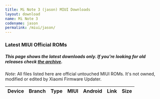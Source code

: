 ```yaml
---
title: Mi Note 3 (jason) MIUI Downloads
layout: download
name: Mi Note 3
codename: jason
permalink: /miui/jason/
---
```

### Latest MIUI Official ROMs
##### This page shows the latest downloads only. If you're looking for old releases check [the archive](/archive/miui/jason/).
*Note*: All files listed here are official untouched MIUI ROMs. It's not owned, modified or edited by Xiaomi Firmware Updater.

<div class="table-responsive-md" id="table-wrapper">
<table id="miui" class="display dt-responsive compact table table-striped table-hover table-sm">
    <thead class="thead-dark">
        <tr>
            <th>Device</th>
            <th>Branch</th>
            <th>Type</th>
            <th>MIUI</th>
            <th>Android</th>
            <th>Link</th>
            <th>Size</th>
        </tr>
    </thead>
    <script>loadMiuiDownloads('jason')</script>
</table>
</div>

